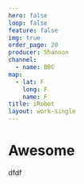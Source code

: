 ```yaml
---
hero: false
loop: false
feature: false
img: true
order_page: 20
producer: Shannon
channel:
  - name: BBC
map:
  - lat: F
    long: F
    name: F
title: iRobot
layout: work-single
---
```

# Awesome

dfdf
